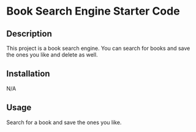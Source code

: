 # Book Search Engine Starter Code

## Description

This project is a book search engine. You can search for books and save the ones you like and delete as well.


## Installation

N/A

## Usage

Search for a book and save the ones you like. 





